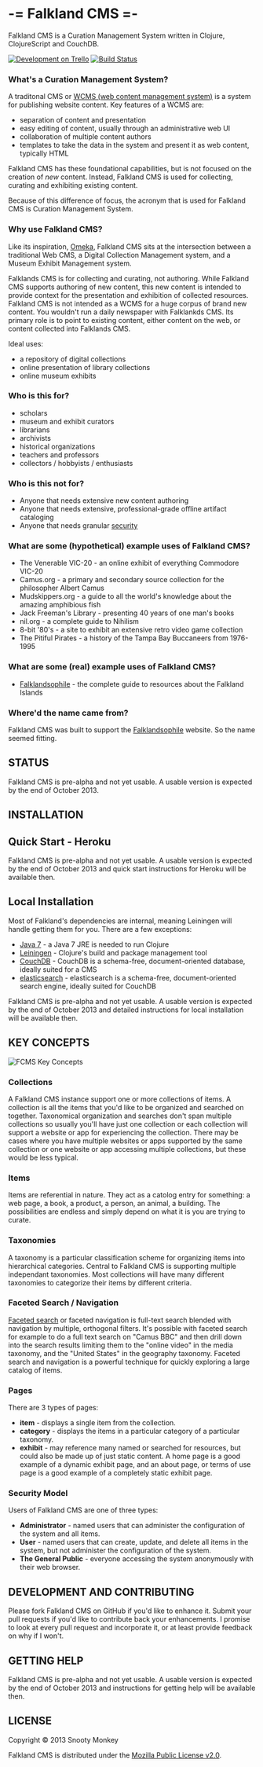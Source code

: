 -= Falkland CMS =-
============

Falkland CMS is a Curation Management System written in Clojure, ClojureScript and CouchDB.

[![Development on Trello](http://snooty-monkey-open-images.s3.amazonaws.com/managed_on_trello.jpg)](https://trello.com/b/UgzPjFAX/falkland-cms) [![Build Status](https://travis-ci.org/SnootyMonkey/Falkland-CMS.png?branch=master)](https://travis-ci.org/SnootyMonkey/Falkland-CMS)

### What's a Curation Management System?

A traditonal CMS or [WCMS (web content management system)](http://en.wikipedia.org/wiki/Web_content_management_system) is a system for publishing website content. Key features of a WCMS are:

* separation of content and presentation
* easy editing of content, usually through an administrative web UI
* collaboration of multiple content authors
* templates to take the data in the system and present it as web content, typically HTML

Falkland CMS has these foundational capabilities, but is not focused on the creation of *new* content. Instead, Falkland CMS is used for collecting, curating and exhibiting existing content.

Because of this difference of focus, the acronym that is used for Falkland CMS is Curation Management System.

### Why use Falkland CMS?

Like its inspiration, [Omeka](http://omeka.org/about/), Falkland CMS sits at the intersection between a traditional Web CMS, a Digital Collection Management system, and a Museum Exhibit Management system.

Falklands CMS is for collecting and curating, not authoring. While Falkland CMS supports authoring of new content, this new content is intended to provide context for the presentation and exhibition of collected resources. Falkland CMS is not intended as a WCMS for a huge corpus of brand new content. You wouldn't run a daily newspaper with Falklankds CMS. Its primary role is to point to existing content, either content on the web, or content collected into Falklands CMS.

Ideal uses:

* a repository of digital collections
* online presentation of library collections
* online museum exhibits

### Who is this for?

* scholars
* museum and exhibit curators
* librarians
* archivists
* historical organizations
* teachers and professors
* collectors / hobbyists / enthusiasts

### Who is this not for?

* Anyone that needs extensive new content authoring
* Anyone that needs extensive, professional-grade offline artifact cataloging
* Anyone that needs granular [security](#security)

### What are some (hypothetical) example uses of Falkland CMS?

* The Venerable VIC-20 - an online exhibit of everything Commodore VIC-20
* Camus.org - a primary and secondary source collection for the philosopher Albert Camus
* Mudskippers.org - a guide to all the world's knowledge about the amazing amphibious fish
* Jack Freeman's Library - presenting 40 years of one man's books
* nil.org - a complete guide to Nihilism 
* 8-bit '80's - a site to exhibit an extensive retro video game collection
* The Pitiful Pirates - a history of the Tampa Bay Buccaneers from 1976-1995

### What are some (real) example uses of Falkland CMS?

* [Falklandsophile](http://falklandsophile.com) - the complete guide to resources about the Falkland Islands

### Where'd the name came from?

Falkland CMS was built to support the [Falklandsophile](http://falklandsophile.com) website. So the name seemed fitting.

## STATUS

Falkland CMS is pre-alpha and not yet usable. A usable version is expected by the end of October 2013.

## INSTALLATION

## Quick Start - Heroku

Falkland CMS is pre-alpha and not yet usable. A usable version is expected by the end of October 2013 and quick start instructions for Heroku will be available then.

## Local Installation

Most of Falkland's dependencies are internal, meaning Leiningen will handle getting them for you. There are a few exceptions:

* [Java 7](http://www.oracle.com/technetwork/java/javase/downloads/index.html) - a Java 7 JRE is needed to run Clojure
* [Leiningen](https://github.com/technomancy/leiningen) - Clojure's build and package management tool
* [CouchDB](http://http://couchdb.apache.org/) - CouchDB is a schema-free, document-oriented database, ideally suited for a CMS
* [elasticsearch](http://www.elasticsearch.org/) - elasticsearch is a schema-free, document-oriented search engine, ideally suited for CouchDB

Falkland CMS is pre-alpha and not yet usable. A usable version is expected by the end of October 2013 and detailed instructions for local installation will be available then.

## KEY CONCEPTS

![FCMS Key Concepts](./docs/images/FCMS-High-level.png "FCMS Key Concepts")

### Collections
A Falkland CMS instance support one or more collections of items. A collection is all the items that you'd like to be organized and searched on together. Taxonomical organization and searches don't span multiple collections so usually you'll have just one collection or each collection will support a website or app for experiencing the collection. There may be cases where you have multiple websites or apps supported by the same collection or one website or app accessing multiple collections, but these would be less typical.

### Items
Items are referential in nature. They act as a catolog entry for something: a web page, a book, a product, a person, an animal, a building. The possibilities are endless and simply depend on what it is you are trying to curate.

### Taxonomies
A taxonomy is a particular classification scheme for organizing items into hierarchical categories. Central to Falkland CMS is supporting multiple independant taxonomies. Most collections will have many different taxonomies to categorize their items by different criteria. 

### Faceted Search / Navigation

[Faceted search](http://en.wikipedia.org/wiki/Faceted_search) or faceted navigation is full-text search blended with navigation by multiple, orthogonal filters. It's possible with faceted search for example to do a full text search on "Camus BBC" and then drill down into the search results limiting them to the "online video" in the media taxonomy, and the "United States" in the geography taxonomy. Faceted search and navigation is a powerful technique for quickly exploring a large catalog of items.

### Pages

There are 3 types of pages:

* **item** - displays a single item from the collection.
* **category** - displays the items in a particular category of a particular taxonomy.
* **exhibit** - may reference many named or searched for resources, but could also be made up of just static content. A home page is a good example of a dynamic exhibit page, and an about page, or terms of use page is a good example of a completely static exhibit page.

### <a name="security"/> Security Model

Users of Falkland CMS are one of three types:

* **Administrator** - named users that can administer the configuration of the system and all items.
* **User** - named users that can create, update, and delete all items in the system, but not administer the configuration of the system.
* **The General Public** - everyone accessing the system anonymously with their web browser.

## DEVELOPMENT AND CONTRIBUTING

Please fork Falkland CMS on GitHub if you'd like to enhance it. Submit your pull requests if you'd like to contribute back your enhancements. I promise to look at every pull request and incorporate it, or at least provide feedback on why if I won't.

## GETTING HELP

Falkland CMS is pre-alpha and not yet usable. A usable version is expected by the end of October 2013 and instructions for getting help will be available then.

## LICENSE

Copyright © 2013 Snooty Monkey

Falkland CMS is distributed under the [Mozilla Public License v2.0](http://www.mozilla.org/MPL/2.0/).
